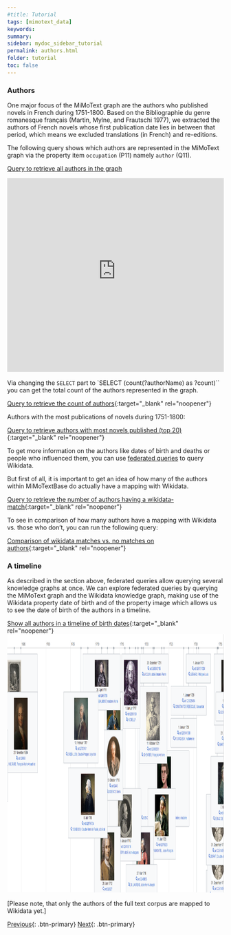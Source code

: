 ```yaml
---
#title: Tutorial
tags: [mimotext_data]
keywords:
summary:
sidebar: mydoc_sidebar_tutorial
permalink: authors.html
folder: tutorial
toc: false
---
```


### **Authors**

One major focus of the MiMoText graph are the authors who published novels in French during 1751-1800. Based on the Bibliographie du genre romanesque français (Martin, Mylne, and Frautschi 1977), we extracted the authors of French novels whose first publication date lies in between that period, which means we excluded translations (in French) and re-editions.

The following query shows which authors are represented in the MiMoText graph via the property item `occupation` (P11) namely `author` (Q11).

[Query to retrieve all authors in the graph](https://tinyurl.com/y569bduk)

<p><iframe style="width: 100%; height: 450px; border: none;" frameborder="0" allowfullscreen src="https://query.mimotext.uni-trier.de/#%23%20Query%20to%20retrieve%20all%20authors%20in%20the%20graph%0Aprefix%20wd%3A%3Chttp%3A%2F%2Fdata.mimotext.uni-trier.de%2Fentity%2F%3E%0Aprefix%20wdt%3A%3Chttp%3A%2F%2Fdata.mimotext.uni-trier.de%2Fprop%2Fdirect%2F%3E%20%0ASELECT%20DISTINCT%20%3Fauthor%20%3FauthorName%0AWHERE%20%7B%0A%20%20%20%3Fauthor%20wdt%3AP11%20wd%3AQ11%20.%20%23%20item%20has%20property%20%22occupation%22%28P11%29%20namely%20%22author%22%28Q11%29.%0A%20%20%20%3Fauthor%20rdfs%3Alabel%20%3FauthorName%20.%20%23%20get%20author%20label%20%28not%20only%20Link%20to%20author%29%0A%20%20%20FILTER%28LANG%28%3FauthorName%29%20%3D%20%22en%22%29%20%23%20other%20options%3A%20%22fr%22%2C%20%22de%22.%20Filter%20is%20needed%20as%20there%20is%20more%20than%20one%20label%20%28language%20dependent%29%0A%7D" referrerpolicy="origin" sandbox="allow-scripts allow-same-origin allow-popups" ></iframe>
                </p>

Via changing the `SELECT` part to `SELECT (count(?authorName) as ?count)`` you can get the total count of the authors represented in the graph.

[Query to retrieve the count of authors](https://tinyurl.com/2dg84acv){:target="_blank" rel="noopener"}

Authors with the most publications of novels during 1751-1800:

[Query to retrieve authors with most novels published (top 20)](https://tinyurl.com/2dc44bf3){:target="_blank" rel="noopener"}

To get more information on the authors like dates of birth and deaths or people who influenced them, you can use [federated queries](./federated.html) to query Wikidata.

But first of all, it is important to get an idea of how many of the authors within MiMoTextBase do actually have a mapping with Wikidata.

[Query to retrieve the number of authors having a wikidata-match](https://tinyurl.com/22qg7h5l){:target="_blank" rel="noopener"}

To see in comparison of how many authors have a mapping with Wikidata vs. those who don’t, you can run the following query:

[Comparison of wikidata matches vs. no matches on authors](https://tinyurl.com/2yoduuws){:target="_blank" rel="noopener"}

### **A timeline**

As described in the section above, federated queries allow querying several knowledge graphs at once. We can explore federated queries by querying the MiMoText graph and the Wikidata knowledge graph, making use of the Wikidata property date of birth and of the property image which allows us to see the date of birth of the authors in a timeline.

[Show all authors in a timeline of birth dates](https://tinyurl.com/28x5ajjy){:target="_blank" rel="noopener"}
<img src="images/timeline_authors.PNG" alt="timeline" height="600" width="800"/>

[Please note, that only the authors of the full text corpus are mapped to Wikidata yet.]

[Previous](./federated.html){: .btn-primary} [Next](./novels.html){: .btn-primary}
